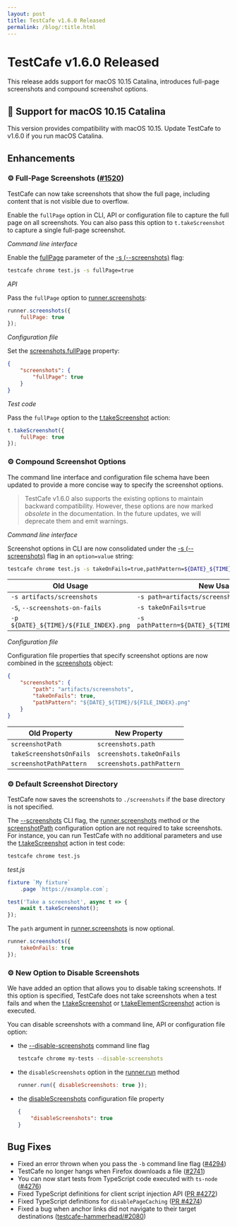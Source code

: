 ```yaml
---
layout: post
title: TestCafe v1.6.0 Released
permalink: /blog/:title.html
---
```

# TestCafe v1.6.0 Released

This release adds support for macOS 10.15 Catalina, introduces full-page screenshots and compound screenshot options.

<!--more-->

## 🌟 Support for macOS 10.15 Catalina

This version provides compatibility with macOS 10.15. Update TestCafe to v1.6.0 if you run macOS Catalina.

## Enhancements

### ⚙ Full-Page Screenshots ([#1520](https://github.com/DevExpress/testcafe/issues/1520))

TestCafe can now take screenshots that show the full page, including content that is not visible due to overflow.

Enable the `fullPage` option in CLI, API or configuration file to capture the full page on all screenshots. You can also pass this option to `t.takeScreenshot` to capture a single full-page screenshot.

*Command line interface*

Enable the [fullPage](https://devexpress.github.io/testcafe/documentation/reference/command-line-interface.html#fullpage) parameter of the [-s (--screenshots)](https://devexpress.github.io/testcafe/documentation/reference/command-line-interface.html#-s---screenshots-optionvalueoption2value2) flag:

```sh
testcafe chrome test.js -s fullPage=true
```

*API*

Pass the `fullPage` option to [runner.screenshots](https://devexpress.github.io/testcafe/documentation/reference/testcafe-api/runner/screenshots.html):

```js
runner.screenshots({
    fullPage: true
});
```

*Configuration file*

Set the [screenshots.fullPage](https://devexpress.github.io/testcafe/documentation/reference/configuration-file.html#screenshotsfullpage) property:

```json
{
    "screenshots": {
        "fullPage": true
    }
}
```

*Test code*

Pass the `fullPage` option to the [t.takeScreenshot](https://devexpress.github.io/testcafe/documentation/reference/test-api/testcontroller/takescreenshot.html) action:

```js
t.takeScreenshot({
    fullPage: true
});
```

### ⚙ Compound Screenshot Options

The command line interface and configuration file schema have been updated to provide a more concise way to specify the screenshot options.

> TestCafe v1.6.0 also supports the existing options to maintain backward compatibility. However, these options are now marked *obsolete* in the documentation. In the future updates, we will deprecate them and emit warnings.

*Command line interface*

Screenshot options in CLI are now consolidated under the [-s (--screenshots)](https://devexpress.github.io/testcafe/documentation/reference/command-line-interface.html#-s---screenshots-optionvalueoption2value2) flag in an `option=value` string:

```sh
testcafe chrome test.js -s takeOnFails=true,pathPattern=${DATE}_${TIME}/${FILE_INDEX}.png
```

Old Usage                                      | New Usage
---------------------------------------------- | -----------
`-s artifacts/screenshots`                     | `-s path=artifacts/screenshots`
`-S`, `--screenshots-on-fails`                 | `-s takeOnFails=true`
`-p ${DATE}_${TIME}/${FILE_INDEX}.png`         | `-s pathPattern=${DATE}_${TIME}/${FILE_INDEX}.png`

*Configuration file*

Configuration file properties that specify screenshot options are now combined in the [screenshots](https://devexpress.github.io/testcafe/documentation/reference/configuration-file.html#screenshots) object:

```json
{
    "screenshots": {
        "path": "artifacts/screenshots",
        "takeOnFails": true,
        "pathPattern": "${DATE}_${TIME}/${FILE_INDEX}.png"
    }
}
```

Old Property             | New Property
------------------------ | ----------------------------
`screenshotPath`         | `screenshots.path`
`takeScreenshotsOnFails` | `screenshots.takeOnFails`
`screenshotPathPattern`  | `screenshots.pathPattern`

### ⚙ Default Screenshot Directory

TestCafe now saves the screenshots to `./screenshots` if the base directory is not specified.

The [--screenshots](https://devexpress.github.io/testcafe/documentation/reference/command-line-interface.html#-s---screenshots-optionvalueoption2value2) CLI flag, the [runner.screenshots](https://devexpress.github.io/testcafe/documentation/reference/testcafe-api/runner/screenshots.html) method or the [screenshotPath](https://devexpress.github.io/testcafe/documentation/reference/configuration-file.html#screenshotpath) configuration option are not required to take screenshots. For instance, you can run TestCafe with no additional parameters and use the [t.takeScreenshot](https://devexpress.github.io/testcafe/documentation/reference/test-api/testcontroller/takescreenshot.html) action in test code:

```sh
testcafe chrome test.js
```

*test.js*

```js
fixture `My fixture`
    .page `https://example.com`;

test('Take a screenshot', async t => {
    await t.takeScreenshot();
});
```

The `path` argument in [runner.screenshots](https://devexpress.github.io/testcafe/documentation/reference/testcafe-api/runner/screenshots.html) is now optional.

```js
runner.screenshots({
    takeOnFails: true
});
```

### ⚙ New Option to Disable Screenshots

We have added an option that allows you to disable taking screenshots. If this option is specified, TestCafe does not take screenshots when a test fails and when the [t.takeScreenshot](https://devexpress.github.io/testcafe/documentation/reference/test-api/testcontroller/takescreenshot.html) or [t.takeElementScreenshot](https://devexpress.github.io/testcafe/documentation/reference/test-api/testcontroller/takeelementscreenshot.html) action is executed.

You can disable screenshots with a command line, API or configuration file option:

* the [--disable-screenshots](https://devexpress.github.io/testcafe/documentation/reference/command-line-interface.html#--disable-screenshots) command line flag

    ```sh
    testcafe chrome my-tests --disable-screenshots
    ```

* the `disableScreenshots` option in the [runner.run](https://devexpress.github.io/testcafe/documentation/reference/testcafe-api/runner/run.html) method

    ```js
    runner.run({ disableScreenshots: true });
    ```

* the [disableScreenshots](https://devexpress.github.io/testcafe/documentation/reference/configuration-file.html#disablescreenshots) configuration file property

    ```json
    {
        "disableScreenshots": true
    }
    ```

## Bug Fixes

* Fixed an error thrown when you pass the `-b` command line flag ([#4294](https://github.com/DevExpress/testcafe/issues/4294))
* TestCafe no longer hangs when Firefox downloads a file ([#2741](https://github.com/DevExpress/testcafe/issues/2741))
* You can now start tests from TypeScript code executed with `ts-node` ([#4276](https://github.com/DevExpress/testcafe/issues/4276))
* Fixed TypeScript definitions for client script injection API ([PR #4272](https://github.com/DevExpress/testcafe/pull/4272))
* Fixed TypeScript definitions for `disablePageCaching` ([PR #4274](https://github.com/DevExpress/testcafe/pull/4274))
* Fixed a bug when anchor links did not navigate to their target destinations ([testcafe-hammerhead/#2080](https://github.com/DevExpress/testcafe-hammerhead/issues/2080))
